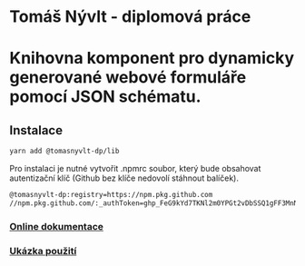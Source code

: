 # Tomáš Nývlt - diplomová práce

# Knihovna komponent pro dynamicky generované webové formuláře pomocí JSON schématu.

## Instalace

```bash
yarn add @tomasnyvlt-dp/lib
```

Pro instalaci je nutné vytvořit .npmrc soubor, který bude obsahovat autentizační klíč (Github bez klíče nedovolí stáhnout balíček).

```bash
@tomasnyvlt-dp:registry=https://npm.pkg.github.com
//npm.pkg.github.com/:_authToken=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
```

### [Online dokumentace](https://tomasnyvlt-dp.github.io/lib/?path=/docs/contents-box--docs)
### [Ukázka použití](https://github.com/tomasnyvlt-dp/usecase)


